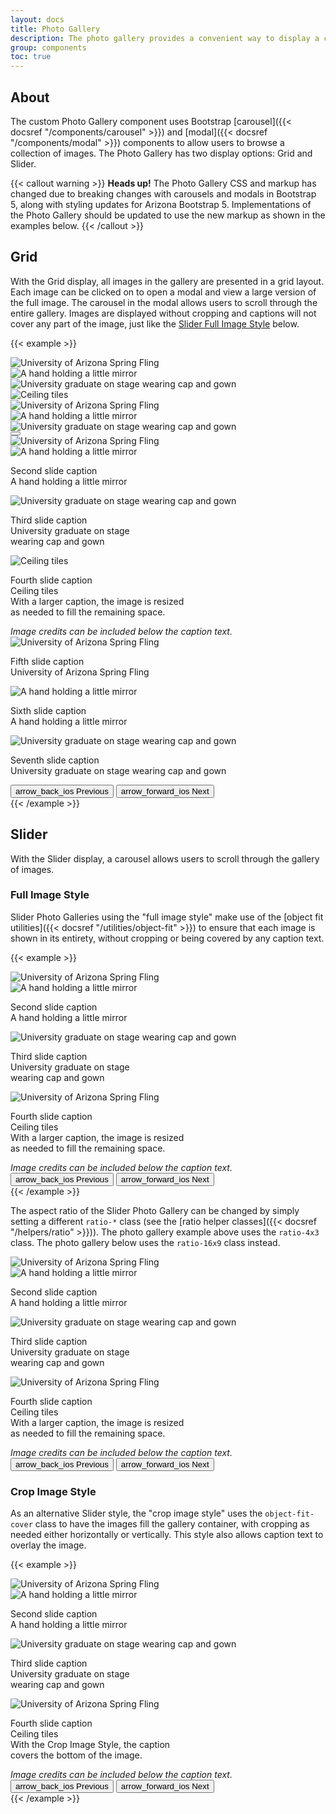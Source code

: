 ```yaml
---
layout: docs
title: Photo Gallery
description: The photo gallery provides a convenient way to display a collection of images.<br><span class="badge badge-az-custom mt-3">Custom Arizona Bootstrap Component</span>
group: components
toc: true
---
```


## About

The custom Photo Gallery component uses Bootstrap [carousel]({{< docsref "/components/carousel" >}}) and [modal]({{< docsref "/components/modal" >}}) components to allow users to browse a collection of images. The Photo Gallery has two display options: Grid and Slider.

{{< callout warning >}}
**Heads up!** The Photo Gallery CSS and markup has changed due to breaking changes with carousels and modals in Bootstrap 5, along with styling updates for Arizona Bootstrap 5. Implementations of the Photo Gallery should be updated to use the new markup as shown in the examples below.
{{< /callout >}}

## Grid

With the Grid display, all images in the gallery are presented in a grid layout. Each image can be clicked on to open a modal and view a large version of the full image. The carousel in the modal allows users to scroll through the entire gallery. Images are displayed without cropping and captions will not cover any part of the image, just like the <a href="#full-image-style">Slider Full Image Style</a> below.

{{< example >}}
<div class="bd-example">
  <div class="container az-gallery-container">
    <div class="row">
      <div class="col-6 col-md-4 col-lg-3 p-min" data-bs-toggle="modal" data-bs-target="#gridGalleryModal">
        <a role="button" data-bs-target="#gridGallery" data-bs-slide-to="0">
          <picture class="card-img img-fluid">
            <source srcset="{{< docsrefazold `/assets/img/photo-gallery-demo/gallery-img-1-thumb.jpg` >}} 1x">
            <img class="mw-100 az-img-sharp" src="{{< docsrefazold `/assets/img/photo-gallery-demo/gallery-img-1.jpg` >}}" alt="University of Arizona Spring Fling">
          </picture>
        </a>
      </div>
      <div class="col-6 col-md-4 col-lg-3 p-min" data-bs-toggle="modal" data-bs-target="#gridGalleryModal">
        <a role="button" data-bs-target="#gridGallery" data-bs-slide-to="1">
          <picture class="card-img img-fluid">
            <source srcset="{{< docsrefazold `/assets/img/photo-gallery-demo/gallery-img-2-thumb.jpg` >}} 1x">
            <img class="mw-100 az-img-sharp" src="{{< docsrefazold `/assets/img/photo-gallery-demo/gallery-img-2.jpg` >}}" alt="A hand holding a little mirror">
          </picture>
        </a>
      </div>
      <div class="col-6 col-md-4 col-lg-3 p-min" data-bs-toggle="modal" data-bs-target="#gridGalleryModal">
        <a role="button" data-bs-target="#gridGallery" data-bs-slide-to="2">
          <picture class="card-img img-fluid">
            <source srcset="{{< docsrefazold `/assets/img/photo-gallery-demo/gallery-img-3-thumb.jpg` >}} 1x">
            <img class="mw-100 az-img-sharp" src="{{< docsrefazold `/assets/img/photo-gallery-demo/gallery-img-3.jpg` >}}" alt="University graduate on stage wearing cap and gown">
          </picture>
        </a>
      </div>
      <div class="col-6 col-md-4 col-lg-3 p-min" data-bs-toggle="modal" data-bs-target="#gridGalleryModal">
        <a role="button" data-bs-target="#gridGallery" data-bs-slide-to="3">
          <picture class="card-img img-fluid">
            <source srcset="{{< docsrefazold `/assets/img/photo-gallery-demo/gallery-img-4-thumb.jpg` >}} 1x">
            <img class="mw-100 az-img-sharp" src="{{< docsrefazold `/assets/img/photo-gallery-demo/gallery-img-4.jpg` >}}" alt="Ceiling tiles">
          </picture>
        </a>
      </div>
      <div class="col-6 col-md-4 col-lg-3 p-min" data-bs-toggle="modal" data-bs-target="#gridGalleryModal">
        <a role="button" data-bs-target="#gridGallery" data-bs-slide-to="4">
          <picture class="card-img img-fluid">
            <source srcset="{{< docsrefazold `/assets/img/photo-gallery-demo/gallery-img-1-thumb.jpg` >}} 1x">
            <img class="mw-100 az-img-sharp" src="{{< docsrefazold `/assets/img/photo-gallery-demo/gallery-img-1.jpg` >}}" alt="University of Arizona Spring Fling">
          </picture>
        </a>
      </div>
      <div class="col-6 col-md-4 col-lg-3 p-min" data-bs-toggle="modal" data-bs-target="#gridGalleryModal">
        <a role="button" data-bs-target="#gridGallery" data-bs-slide-to="5">
          <picture class="card-img img-fluid">
            <source srcset="{{< docsrefazold `/assets/img/photo-gallery-demo/gallery-img-2-thumb.jpg` >}} 1x">
            <img class="mw-100 az-img-sharp" src="{{< docsrefazold `/assets/img/photo-gallery-demo/gallery-img-2.jpg` >}}" alt="A hand holding a little mirror">
          </picture>
        </a>
      </div>
      <div class="col-6 col-md-4 col-lg-3 p-min" data-bs-toggle="modal" data-bs-target="#gridGalleryModal">
        <a role="button" data-bs-target="#gridGallery" data-bs-slide-to="6">
          <picture class="card-img img-fluid">
            <source srcset="{{< docsrefazold `/assets/img/photo-gallery-demo/gallery-img-3-thumb.jpg` >}} 1x">
            <img class="mw-100 az-img-sharp" src="{{< docsrefazold `/assets/img/photo-gallery-demo/gallery-img-3.jpg` >}}" alt="University graduate on stage wearing cap and gown">
          </picture>
        </a>
      </div>
    </div>
    <!-- Modal -->
    <div id="gridGalleryModal" class="modal fade az-gallery-modal" tabindex="-1" role="dialog" aria-label="Photo Gallery Modal" aria-hidden="true">
      <div class="modal-dialog modal-fullscreen">
        <div class="modal-content text-bg-transparent-black">
          <div class="modal-header border-0">
            <button type="button" data-bs-theme="dark" class="btn-close" data-bs-dismiss="modal" aria-label="Close"></button>
          </div>
          <div class="modal-body">
            <div id="gridGallery" class="carousel slide az-gallery az-gallery-grid">
              <div class="carousel-inner h-100">
                <div class="carousel-item az-gallery-item h-100 active">
                  <div class="d-flex flex-column h-100 justify-content-center">
                    <div class="carousel-image az-gallery-image">
                      <img src="{{< docsrefazold `/assets/img/photo-gallery-demo/gallery-img-1.jpg` >}}" class="h-100 w-100 object-fit-contain" alt="University of Arizona Spring Fling">
                    </div>
                  </div>
                </div>
                <div class="carousel-item az-gallery-item h-100">
                  <div class="d-flex flex-column h-100 justify-content-center">
                    <div class="carousel-image az-gallery-image">
                      <img src="{{< docsrefazold `/assets/img/photo-gallery-demo/gallery-img-2.jpg` >}}" class="h-100 w-100 object-fit-contain" alt="A hand holding a little mirror">
                    </div>
                    <div class="carousel-caption az-gallery-caption">
                      <p class="mb-0">Second slide caption<br>A hand holding a little mirror</p>
                    </div>
                  </div>
                </div>
                <div class="carousel-item az-gallery-item h-100">
                  <div class="d-flex flex-column h-100 justify-content-center">
                    <div class="carousel-image az-gallery-image">
                      <img src="{{< docsrefazold `/assets/img/photo-gallery-demo/gallery-img-3.jpg` >}}" class="h-100 w-100 object-fit-contain" alt="University graduate on stage wearing cap and gown">
                    </div>
                    <div class="carousel-caption az-gallery-caption">
                      <p class="mb-0">Third slide caption<br>University graduate on stage<br>wearing cap and gown</p>
                    </div>
                  </div>
                </div>
                <div class="carousel-item az-gallery-item h-100">
                  <div class="d-flex flex-column h-100 justify-content-center">
                    <div class="carousel-image az-gallery-image">
                      <img src="{{< docsrefazold `/assets/img/photo-gallery-demo/gallery-img-4.jpg` >}}" class="h-100 w-100 object-fit-contain" alt="Ceiling tiles">
                    </div>
                    <div class="carousel-caption az-gallery-caption">
                      <p class="mb-0">Fourth slide caption<br>Ceiling tiles<br>With a larger caption, the image is resized<br>as needed to fill the remaining space.</p>
                      <cite class="small">Image credits can be included below the caption text.</cite>
                    </div>
                  </div>
                </div>
                <div class="carousel-item az-gallery-item h-100">
                  <div class="d-flex flex-column h-100 justify-content-center">
                    <div class="carousel-image az-gallery-image">
                      <img src="{{< docsrefazold `/assets/img/photo-gallery-demo/gallery-img-1.jpg` >}}" class="h-100 w-100 object-fit-contain" alt="University of Arizona Spring Fling">
                    </div>
                    <div class="carousel-caption az-gallery-caption">
                      <p class="mb-0">Fifth slide caption<br>University of Arizona Spring Fling</p>
                    </div>
                  </div>
                </div>
                <div class="carousel-item az-gallery-item h-100">
                  <div class="d-flex flex-column h-100 justify-content-center">
                    <div class="carousel-image az-gallery-image">
                      <img src="{{< docsrefazold `/assets/img/photo-gallery-demo/gallery-img-2.jpg` >}}" class="h-100 w-100 object-fit-contain" alt="A hand holding a little mirror">
                    </div>
                    <div class="carousel-caption az-gallery-caption">
                      <p class="mb-0">Sixth slide caption<br>A hand holding a little mirror</p>
                    </div>
                  </div>
                </div>
                <div class="carousel-item az-gallery-item h-100">
                  <div class="d-flex flex-column h-100 justify-content-center">
                    <div class="carousel-image az-gallery-image">
                      <img src="{{< docsrefazold `/assets/img/photo-gallery-demo/gallery-img-3.jpg` >}}" class="h-100 w-100 object-fit-contain" alt="University graduate on stage wearing cap and gown">
                    </div>
                    <div class="carousel-caption az-gallery-caption">
                      <p class="mb-0">Seventh slide caption<br>University graduate on stage wearing cap and gown</p>
                    </div>
                  </div>
                </div>
              </div>
              <button class="carousel-control-prev" type="button" data-bs-target="#gridGallery" data-bs-slide="prev">
                <span class="material-symbols-rounded display-5" aria-hidden="true">arrow_back_ios</span>
                <span class="visually-hidden">Previous</span>
              </button>
              <button class="carousel-control-next" type="button" data-bs-target="#gridGallery" data-bs-slide="next">
                <span class="material-symbols-rounded display-5" aria-hidden="true">arrow_forward_ios</span>
                <span class="visually-hidden">Next</span>
              </button>
            </div>
          </div>
        </div>
      </div>
    </div>
  </div>
</div>
{{< /example >}}

## Slider

With the Slider display, a carousel allows users to scroll through the gallery of images.

### Full Image Style

Slider Photo Galleries using the "full image style" make use of the [object fit utilities]({{< docsref "/utilities/object-fit" >}}) to ensure that each image is shown in its entirety, without cropping or being covered by any caption text.

{{< example >}}
<div class="az-gallery-container">
  <div class="ratio ratio-4x3">
    <div id="sliderGallery" class="carousel slide az-gallery az-gallery-slider-full">
      <div class="carousel-inner h-100">
        <div class="carousel-item az-gallery-item h-100 active">
          <div class="d-flex flex-column h-100 justify-content-center">
            <div class="carousel-image az-gallery-image">
              <img src="{{< docsrefazold `/assets/img/photo-gallery-demo/gallery-img-1.jpg` >}}" class="h-100 w-100 object-fit-contain" alt="University of Arizona Spring Fling">
            </div>
          </div>
        </div>
        <div class="carousel-item az-gallery-item h-100">
          <div class="d-flex flex-column h-100 justify-content-center">
            <div class="carousel-image az-gallery-image">
              <img src="{{< docsrefazold `/assets/img/photo-gallery-demo/gallery-img-2.jpg` >}}" class="h-100 w-100 object-fit-contain" alt="A hand holding a little mirror">
            </div>
            <div class="carousel-caption az-gallery-caption">
              <p class="mb-0">Second slide caption<br>A hand holding a little mirror</p>
            </div>
          </div>
        </div>
        <div class="carousel-item az-gallery-item h-100">
          <div class="d-flex flex-column h-100 justify-content-center">
            <div class="carousel-image az-gallery-image">
              <img src="{{< docsrefazold `/assets/img/photo-gallery-demo/gallery-img-3.jpg` >}}" class="h-100 w-100 object-fit-contain" alt="University graduate on stage wearing cap and gown">
            </div>
            <div class="carousel-caption az-gallery-caption">
              <p class="mb-0">Third slide caption<br>University graduate on stage<br>wearing cap and gown</p>
            </div>
          </div>
        </div>
        <div class="carousel-item az-gallery-item h-100">
          <div class="d-flex flex-column h-100 justify-content-center">
            <div class="carousel-image az-gallery-image">
              <img src="{{< docsrefazold `/assets/img/photo-gallery-demo/gallery-img-4.jpg` >}}" class="h-100 w-100 object-fit-contain" alt="University of Arizona Spring Fling">
            </div>
            <div class="carousel-caption az-gallery-caption">
              <p class="mb-0">Fourth slide caption<br>Ceiling tiles<br>With a larger caption, the image is resized<br>as needed to fill the remaining space.</p>
              <cite class="small">Image credits can be included below the caption text.</cite>
            </div>
          </div>
        </div>
      </div>
      <button class="carousel-control-prev" type="button" data-bs-target="#sliderGallery" data-bs-slide="prev">
        <span class="material-symbols-rounded display-5" aria-hidden="true">arrow_back_ios</span>
        <span class="visually-hidden">Previous</span>
      </button>
      <button class="carousel-control-next" type="button" data-bs-target="#sliderGallery" data-bs-slide="next">
        <span class="material-symbols-rounded display-5" aria-hidden="true">arrow_forward_ios</span>
        <span class="visually-hidden">Next</span>
      </button>
    </div>
  </div>
</div>
{{< /example >}}

The aspect ratio of the Slider Photo Gallery can be changed by simply setting a different `ratio-*` class (see the [ratio helper classes]({{< docsref "/helpers/ratio" >}})). The photo gallery example above uses the `ratio-4x3` class. The photo gallery below uses the `ratio-16x9` class instead.

<div class="bd-example-snippet bd-example">
  <div class="az-gallery-container">
    <div class="ratio ratio-16x9">
      <div id="sliderGallery16x9" class="carousel slide az-gallery az-gallery-slider-full">
        <div class="carousel-inner h-100">
          <div class="carousel-item az-gallery-item h-100 active">
            <div class="d-flex flex-column h-100 justify-content-center">
              <div class="carousel-image az-gallery-image">
                <img src="{{< docsrefazold `/assets/img/photo-gallery-demo/gallery-img-1.jpg` >}}" class="h-100 w-100 object-fit-contain" alt="University of Arizona Spring Fling">
              </div>
            </div>
          </div>
          <div class="carousel-item az-gallery-item h-100">
            <div class="d-flex flex-column h-100 justify-content-center">
              <div class="carousel-image az-gallery-image">
                <img src="{{< docsrefazold `/assets/img/photo-gallery-demo/gallery-img-2.jpg` >}}" class="h-100 w-100 object-fit-contain" alt="A hand holding a little mirror">
              </div>
              <div class="carousel-caption az-gallery-caption">
                <p class="mb-0">Second slide caption<br>A hand holding a little mirror</p>
              </div>
            </div>
          </div>
          <div class="carousel-item az-gallery-item h-100">
            <div class="d-flex flex-column h-100 justify-content-center">
              <div class="carousel-image az-gallery-image">
                <img src="{{< docsrefazold `/assets/img/photo-gallery-demo/gallery-img-3.jpg` >}}" class="h-100 w-100 object-fit-contain" alt="University graduate on stage wearing cap and gown">
              </div>
              <div class="carousel-caption az-gallery-caption">
                <p class="mb-0">Third slide caption<br>University graduate on stage<br>wearing cap and gown</p>
              </div>
            </div>
          </div>
          <div class="carousel-item az-gallery-item h-100">
            <div class="d-flex flex-column h-100 justify-content-center">
              <div class="carousel-image az-gallery-image">
                <img src="{{< docsrefazold `/assets/img/photo-gallery-demo/gallery-img-4.jpg` >}}" class="h-100 w-100 object-fit-contain" alt="University of Arizona Spring Fling">
              </div>
              <div class="carousel-caption az-gallery-caption">
                <p class="mb-0">Fourth slide caption<br>Ceiling tiles<br>With a larger caption, the image is resized<br>as needed to fill the remaining space.</p>
                <cite class="small">Image credits can be included below the caption text.</cite>
              </div>
            </div>
          </div>
        </div>
        <button class="carousel-control-prev" type="button" data-bs-target="#sliderGallery16x9" data-bs-slide="prev">
          <span class="material-symbols-rounded display-5" aria-hidden="true">arrow_back_ios</span>
          <span class="visually-hidden">Previous</span>
        </button>
        <button class="carousel-control-next" type="button" data-bs-target="#sliderGallery16x9" data-bs-slide="next">
          <span class="material-symbols-rounded display-5" aria-hidden="true">arrow_forward_ios</span>
          <span class="visually-hidden">Next</span>
        </button>
      </div>
    </div>
  </div>
</div>

### Crop Image Style

As an alternative Slider style, the "crop image style" uses the `object-fit-cover` class to have the images fill the gallery container, with cropping as needed either horizontally or vertically. This style also allows caption text to overlay the image.

{{< example >}}
<div class="az-gallery-container">
  <div class="ratio ratio-4x3">
    <div id="sliderGalleryCrop" class="carousel slide az-gallery az-gallery-slider-crop">
      <div class="carousel-inner h-100">
        <div class="carousel-item az-gallery-item h-100 active">
          <div class="d-flex flex-column h-100 justify-content-center">
            <div class="carousel-image az-gallery-image h-100">
              <img src="{{< docsrefazold `/assets/img/photo-gallery-demo/gallery-img-1.jpg` >}}" class="h-100 w-100 object-fit-cover" alt="University of Arizona Spring Fling">
            </div>
          </div>
        </div>
        <div class="carousel-item az-gallery-item h-100">
          <div class="d-flex flex-column h-100 justify-content-center">
            <div class="carousel-image az-gallery-image h-100">
              <img src="{{< docsrefazold `/assets/img/photo-gallery-demo/gallery-img-2.jpg` >}}" class="h-100 w-100 object-fit-cover" alt="A hand holding a little mirror">
            </div>
            <div class="carousel-caption az-gallery-caption">
              <p class="mb-0">Second slide caption<br>A hand holding a little mirror</p>
            </div>
          </div>
        </div>
        <div class="carousel-item az-gallery-item h-100">
          <div class="d-flex flex-column h-100 justify-content-center">
            <div class="carousel-image az-gallery-image h-100">
              <img src="{{< docsrefazold `/assets/img/photo-gallery-demo/gallery-img-3.jpg` >}}" class="h-100 w-100 object-fit-cover" alt="University graduate on stage wearing cap and gown">
            </div>
            <div class="carousel-caption az-gallery-caption">
              <p class="mb-0">Third slide caption<br>University graduate on stage<br>wearing cap and gown</p>
            </div>
          </div>
        </div>
        <div class="carousel-item az-gallery-item h-100">
          <div class="d-flex flex-column h-100 justify-content-center">
            <div class="carousel-image az-gallery-image h-100">
              <img src="{{< docsrefazold `/assets/img/photo-gallery-demo/gallery-img-4.jpg` >}}" class="h-100 w-100 object-fit-cover" alt="University of Arizona Spring Fling">
            </div>
            <div class="carousel-caption az-gallery-caption">
              <p class="mb-0">Fourth slide caption<br>Ceiling tiles<br>With the Crop Image Style, the caption<br>covers the bottom of the image.</p>
              <cite class="small">Image credits can be included below the caption text.</cite>
            </div>
          </div>
        </div>
      </div>
      <button class="carousel-control-prev" type="button" data-bs-target="#sliderGalleryCrop" data-bs-slide="prev">
        <span class="material-symbols-rounded display-5" aria-hidden="true">arrow_back_ios</span>
        <span class="visually-hidden">Previous</span>
      </button>
      <button class="carousel-control-next" type="button" data-bs-target="#sliderGalleryCrop" data-bs-slide="next">
        <span class="material-symbols-rounded display-5" aria-hidden="true">arrow_forward_ios</span>
        <span class="visually-hidden">Next</span>
      </button>
    </div>
  </div>
</div>
{{< /example >}}
